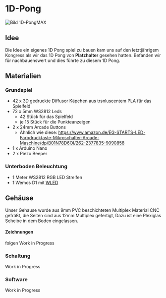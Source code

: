 # 1D-Pong
![Bild 1D-PongMAX](https://raw.githubusercontent.com/c3re/1D-Pong/refs/heads/main/1DPongMax.jpg)
## Idee
Die Idee ein eigenes 1D Pong spiel zu bauen kam uns auf den letztjährigem Kongress als wir das 1D Pong von **Platzhalter** gesehen hatten. Befanden wir für nachbauenswert und dies führte zu diesem 1D Pong.
## Materialien
### Grundspiel

- 42 x 3D gedruckte Diffusor Käpchen aus trsnluscentem PLA für das Spielfeld
- 72 x 5mm WS2812 Leds
  - 42 Stück für das Spielfeld
  - je 15 Stück für die Punkteanzeigen
- 2 x 24mm Arcade Buttons
  - Ähnlich wie diese: https://www.amazon.de/EG-STARTS-LED-Farbdrucktaste-Mikroschalter-Arcade-Maschine/dp/B01N78D6OI/262-2377835-9090858
- 1 x Arduino Nano
- 2 x Piezo Beeper
  
### Unterboden Beleuchtung
- 1 Meter WS2812 RGB LED Streifen
- 1 Wemos D1 mit [WLED](https://kno.wled.ge/)

## Gehäuse
Unser Gehause wurde aus 9mm PVC beschichteten Multiplex Material CNC gefräßt,
die Seiten sind aus 12mm Multiplex gefertigt, Dazu ist eine Plexiglas Scheibe in dem Boden eingelassen.

#### Zeichnungen
folgen
Work in Progress

### Schaltung
Work in Progress

### Software
Work in Progress


